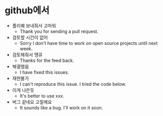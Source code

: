# github에서

- 풀리퀘 보내줘서 고마워
  -  Thank you for sending a pull request.
- 검토할 시간이 없어
  - Sorry I don't have time to work on open source projects until next week.
- 검토해줘서 땡큐
  - Thanks for the feed back.
- 해결했음
  - I have fixed this issues.
- 재현불가
  - I can't reproduce this issue. I tried the code below.
- 이게 나은듯
  - It's better to use xxx.
- 버그 같네요 고칠께요
  - It sounds like a bug. I'll work on it soon.
